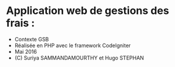 # Application web de gestions des frais :
 - Contexte GSB 
 - Réalisée en PHP avec le framework CodeIgniter
 - Mai 2016
 - (C) Suriya SAMMANDAMOURTHY et Hugo STEPHAN